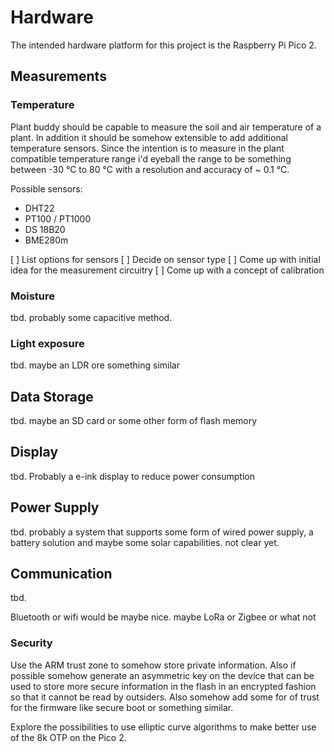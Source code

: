 # Hardware

The intended hardware platform for this project is the Raspberry Pi Pico 2.

## Measurements

### Temperature

Plant buddy should be capable to measure the soil and air temperature of a
plant. In addition it should be somehow extensible to add additional temperature
sensors. Since the intention is to measure in the plant compatible temperature
range i'd eyeball the range to be something between -30 °C to 80 °C with a
resolution and accuracy of ~ 0.1 °C.

Possible sensors:

- DHT22
- PT100 / PT1000
- DS 18B20
- BME280m

[ ] List options for sensors
[ ] Decide on sensor type
[ ] Come up with initial idea for the measurement circuitry
[ ] Come up with a concept of calibration

### Moisture

tbd. probably some capacitive method.

### Light exposure

tbd. maybe an LDR ore something similar

## Data Storage

tbd. maybe an SD card or some other form of flash memory

## Display

tbd. Probably a e-ink display to reduce power consumption

## Power Supply

tbd. probably a system that supports some form of wired power supply, a battery
solution and maybe some solar capabilities. not clear yet.

## Communication

tbd.

Bluetooth or wifi would be maybe nice.
maybe LoRa or Zigbee or what not

### Security

Use the ARM trust zone to somehow store private information. Also if possible
somehow generate an asymmetric key on the device that can be used to store more
secure information in the flash in an encrypted fashion so that it cannot be
read by outsiders. Also somehow add some for of trust for the firmware like
secure boot or something similar.

Explore the possibilities to use elliptic curve algorithms to make better use of
the 8k OTP on the Pico 2.
